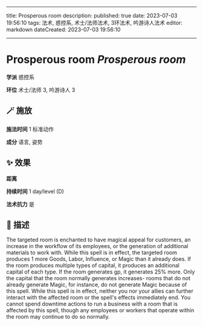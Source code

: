 
---
title: Prosperous room
description: 
published: true
date: 2023-07-03 19:56:10
tags: 法术, 惑控系, 术士/法师法术, 3环法术, 吟游诗人法术
editor: markdown
dateCreated: 2023-07-03 19:56:10

---

# **Prosperous room** *Prosperous room*

**学派** 惑控系 

**环位** 术士/法师 3, 吟游诗人 3

## 🪄 施放

**施法时间** 1 标准动作

**成分** 语言, 姿势

## ✨ 效果  

**距离**   

**持续时间** 1 day/level (D) 

**法术抗力** 是

## 📖 描述

The targeted room is enchanted to have magical appeal for customers, an increase in the workflow of its employees, or the generation of additional materials to work with. While this spell is in effect, the targeted room produces 1 more Goods, Labor, Influence, or Magic than it already does. If the room produces multiple types of capital, it produces an additional capital of each type. If the room generates gp, it generates 25% more. Only the capital that the room normally generates increases- rooms that do not already generate Magic, for instance, do not generate Magic because of this spell.  While this spell is in effect, neither you nor your allies can further interact with the affected room or the spell's effects immediately end. You cannot spend downtime actions to run a business with a room that is affected by this spell, though any employees or workers that operate within the room may continue to do so normally.
    